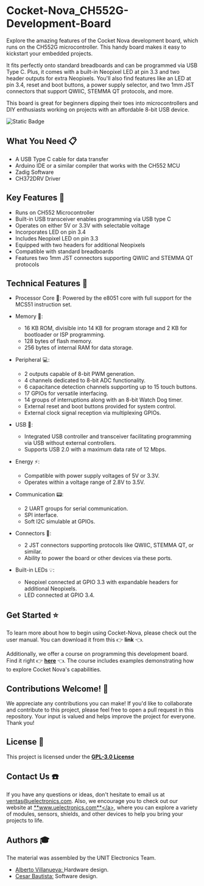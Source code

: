# Cocket-Nova_CH552G-Development-Board
Explore the amazing features of the Cocket Nova development board, which runs on the CH552G microcontroller. This handy board makes it easy to kickstart your embedded projects.

It fits perfectly onto standard breadboards and can be programmed via USB Type C. Plus, it comes with a built-in Neopixel LED at pin 3.3 and two header outputs for extra Neopixels. You'll also find features like an LED at pin 3.4, reset and boot buttons, a power supply selector, and two 1mm JST connectors that support QWIIC, STEMMA QT protocols, and more.

This board is great for beginners dipping their toes into microcontrollers and DIY enthusiasts working on projects with an affordable 8-bit USB device.

![Static Badge](https://img.shields.io/badge/1.2-blue?style=plastic&label=Version)
## What You Need 📋

- A USB Type C cable for data transfer
- Arduino IDE or a similar compiler that works with the CH552 MCU
- Zadig Software
- CH372DRV Driver

## Key Features 📝

- Runs on CH552 Microcontroller
- Built-in USB transceiver enables programming via USB type C
- Operates on either 5V or 3.3V with selectable voltage
- Incorporates LED on pin 3.4
- Includes Neopixel LED on pin 3.3
- Equipped with two headers for additional Neopixels
- Compatible with standard breadboards
- Features two 1mm JST connectors supporting QWIIC and STEMMA QT protocols

## Technical Features 🚀

- Processor Core 💾: Powered by the e8051 core with full support for the MCS51 instruction set.

- Memory 🧠:
  - 16 KB ROM, divisible into 14 KB for program storage and 2 KB for bootloader or ISP programming.
  - 128 bytes of flash memory.
  - 256 bytes of internal RAM for data storage. 

- Peripheral 💻:
  - 2 outputs capable of 8-bit PWM generation.
  - 4 channels dedicated to 8-bit ADC functionality.
  - 6 capacitance detection channels supporting up to 15 touch buttons.
  - 17 GPIOs for versatile interfacing.
  - 14 groups of interruptions along with an 8-bit Watch Dog timer.
  - External reset and boot buttons provided for system control.
  - External clock signal reception via multiplexing GPIOs.
   
- USB 🔌:
  - Integrated USB controller and transceiver facilitating programming via USB without external controllers.
  - Supports USB 2.0 with a maximum data rate of 12 Mbps.
  
- Energy ⚡:
  - Compatible with power supply voltages of 5V or 3.3V.
  - Operates within a voltage range of 2.8V to 3.5V.
  
- Communication 📟:
  - 2 UART groups for serial communication.
  - SPI interface.
  - Soft I2C simulable at GPIOs.
  
- Connectors 🔧:
  - 2 JST connectors supporting protocols like QWIIC, STEMMA QT, or similar.
  - Ability to power the board or other devices via these ports.

- Built-in LEDs 💡:
  - Neopixel connected at GPIO 3.3 with expandable headers for additional Neopixels.
  - LED connected at GPIO 3.4.

## Get Started :star: 

To learn more about how to begin using Cocket-Nova, please check out the user manual. You can download it from this :point_right: **link** 👈.

Additionally, we offer a course on programming this development board. Find it right :point_right: <a href=" https://unit-electronics.github.io/CH552_Curso_introductorio/">**here**</a> 👈. The course includes examples demonstrating how to explore Cocket Nova's capabilities.

## Contributions Welcome! 🙌

We appreciate any contributions you can make! If you'd like to collaborate and contribute to this project, please feel free to open a pull request in this repository. Your input is valued and helps improve the project for everyone. Thank you!

## License 📜

This project is licensed under the <a href="https://www.gnu.org/licenses/gpl-3.0.html">**GPL-3.0 License** </a>

## Contact Us ☎️

If you have any questions or ideas, don't hesitate to email us at ventas@uelectronics.com. Also, we encourage you to check out our website at <a href="www.uelectronics.com">**www.uelectronics.com**</a>, where you can explore a variety of modules, sensors, shields, and other devices to help you bring your projects to life.

## Authors 🎓

The material was assembled by the UNIT Electronics Team.

- <a href="https://github.com/AlbertoVillanuevaEsquivel">Alberto Villanueva: </a> Hardware design.
- <a href="https://github.com/Cesarbautista10">Cesar Bautista:</a> Software design.